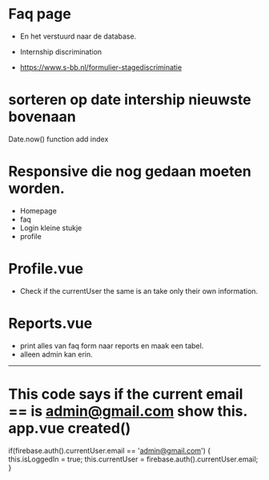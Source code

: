# Faq page
  - En het verstuurd naar de database.


  - Internship discrimination
  - https://www.s-bb.nl/formulier-stagediscriminatie

# sorteren op date intership nieuwste bovenaan
  Date.now() function add index

# Responsive die nog gedaan moeten worden.
  - Homepage
  - faq
  - Login kleine stukje
  - profile

# Profile.vue
  - Check if the currentUser the same is an take only their own information.

# Reports.vue
  - print alles van faq form naar reports en maak een tabel.
  - alleen admin kan erin.


------
# This code says if the current email == is admin@gmail.com show this. app.vue created()

if(firebase.auth().currentUser.email == 'admin@gmail.com') {
  this.isLoggedIn = true;
  this.currentUser = firebase.auth().currentUser.email;
}